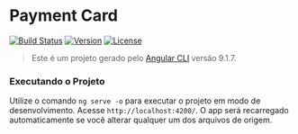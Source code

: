 Payment Card
============

[![Build Status](https://img.shields.io/badge/build-success-green.svg)](https://travis-ci.org/)
[![Version](https://img.shields.io/badge/version-1.0.1-orange.svg)](https://travis-ci.org/)
[![License](https://img.shields.io/badge/license-MIT-red.svg)](https://travis-ci.org/)

> Este é um projeto gerado pelo [Angular CLI](https://github.com/angular/angular-cli) versão 9.1.7.

### Executando o Projeto

Utilize o comando `ng serve -o` para executar o projeto em modo de desenvolvimento. Acesse `http://localhost:4200/`. O app será recarregado automaticamente se você alterar qualquer um dos arquivos de origem.

